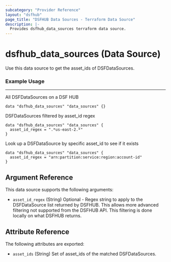 ```yaml
---
subcategory: "Provider Reference"
layout: "dsfhub"
page_title: "DSFHUB Data Sources - Terraform Data Source"
description: |-
  Provides dsfhub_data_sources terraform data source.
---
```


# dsfhub_data_sources (Data Source)

Use this data source to get the asset_ids of DSFDataSources.

### Example Usage

___

All DSFDataSources on a DSF HUB

```hcl
data "dsfhub_data_sources" "data_sources" {}
```

DSFDataSources filtered by asset_id regex

```hcl
data "dsfhub_data_sources" "data_sources" {
  asset_id_regex = ".*us-east-2.*"  
}
```

Look up a DSFDataSource by specific asset_id to see if it exists

```hcl
data "dsfhub_data_sources" "data_sources" {
  asset_id_regex = "arn:partition:service:region:account-id" 
}
```

## Argument Reference

This data source supports the following arguments:

- `asset_id_regex` (String) Optional - Regex string to apply to the DSFDataSource list returned by DSFHUB. This allows more advanced filtering not supported from the DSFHUB API. This filtering is done locally on what DSFHUB returns.

## Attribute Reference

The following attributes are exported:

- `asset_ids` (String) Set of asset_ids of the matched DSFDataSources.
